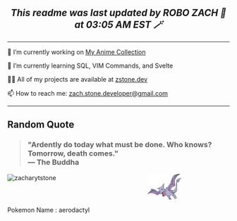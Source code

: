 <h2 align="center" style="font-style: italic; font-weight: bold;"> This readme was last updated by ROBO ZACH 🤖 at 03:05 AM EST 🪄 </h2>

---

🔭 I’m currently working on [My Anime Collection](https://github.com/ZacharyTStone/My-Anime-Collection)

🌱 I’m currently learning SQL, VIM Commands, and Svelte

👨‍💻 All of my projects are available at [zstone.dev](https://www.zstone.dev/)

📫 How to reach me: [zach.stone.developer@gmail.com](mailto:zach.stone.developer@gmail.com)

---

<!-- Add a Quotes section -->

## Random Quote

<h3>
<blockquote>
  "Ardently do today what must be done. Who knows? Tomorrow, death comes."
<br>— The Buddha
</blockquote>
</h3>

<div style="display: flex; flex-wrap: no-wrap; width: 100%; gap: 16px">
        <img width="60%" src="https://github-readme-streak-stats.herokuapp.com/?user=zacharytstone" alt="zacharytstone" />
    <img width="15%" class='poke-img' src='https://raw.githubusercontent.com/PokeAPI/sprites/master/sprites/pokemon/other/dream-world/142.svg' alt='aerodactyl'/>
</div>

<span class="poke-name"> Pokemon Name : aerodactyl</span>
